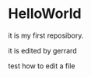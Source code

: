 HelloWorld
==========

it is my first reposibory.

it is edited by gerrard

test how to edit a file
